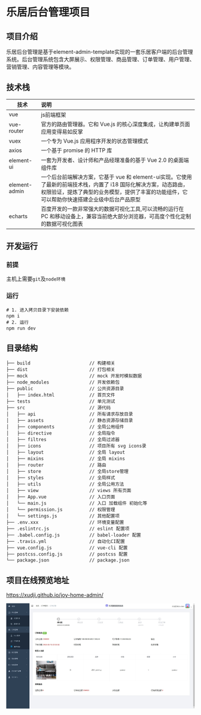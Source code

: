 # 乐居后台管理项目

## 项目介绍
​		乐居后台管理是基于element-admin-template实现的一套乐居客户端的后台管理系统。后台管理系统包含大屏展示、权限管理、商品管理、订单管理、用户管理、营销管理、内容管理等模块。

## 技术栈

| 技术          | 说明                                                         |
| ------------- | :----------------------------------------------------------- |
| vue           | js前端框架                                                   |
| vue-router    | 官方的路由管理器。它和 Vue.js 的核心深度集成，让构建单页面应用变得易如反掌 |
| vuex          | 一个专为 Vue.js 应用程序开发的状态管理模式                   |
| axios         | 一个基于 promise 的 HTTP 库                                  |
| element-ui    | 一套为开发者、设计师和产品经理准备的基于 Vue 2.0 的桌面端组件库 |
| element-admin | 一个后台前端解决方案，它基于 vue 和 element-ui实现。它使用了最新的前端技术栈，内置了 i18 国际化解决方案，动态路由，权限验证，提炼了典型的业务模型，提供了丰富的功能组件，它可以帮助你快速搭建企业级中后台产品原型 |
| echarts       | 百度开发的一款非常强大的数据可视化工具,可以流畅的运行在 PC 和移动设备上，兼容当前绝大部分浏览器，可高度个性化定制的数据可视化图表 |

  ## 开发运行

  ###  前提

主机上需要`git`及`node环境`

### 运行

  ```shell
# 1. 进入拷贝目录下安装依赖
npm i 
# 2. 运行
npm run dev
  ```


##  目录结构

```
├── build                      // 构建相关  
├── dist                       // 打包相关
├── mock                       // mock 开发时模拟数据
├── node_modules               // 开发依赖包
├── public                     // 公共资源目录
│   ├── index.html             // 首页文件
├── tests                      // 单元测试
├── src                        // 源代码
│   ├── api                    // 所有请求存放目录
│   ├── assets                 // 静态资源存储目录
│   ├── components             // 全局公用组件
│   ├── directive              // 全局指令
│   ├── filtres                // 全局过滤器
│   ├── icons                  // 项目所有 svg icons录
│   ├── layout                 // 全局 layout
│   ├── mixins                 // 全局 mixins
│   ├── router                 // 路由
│   ├── store                  // 全局store管理
│   ├── styles                 // 全局样式
│   ├── utils                  // 全局公用方法
│   ├── view                   // views 所有页面
│   ├── App.vue                // 入口页面
│   └── main.js                // 入口 加载组件 初始化等
│   └── permission.js          // 权限管理
│   └── settings.js            // 其他配置项
├── .env.xxx                   // 环境变量配置
├── .eslintrc.js               // eslint 配置项
├── .babel.config.js           // babel-loader 配置
├── .travis.yml                // 自动化CI配置
├── vue.config.js              // vue-cli 配置
├── postcss.config.js          // postcss 配置
└── package.json               // package.json
```

## 项目在线预览地址

 https://xudji.github.io/joy-home-admin/



![Image text](https://github.com/xudji/Background-management-system-of-furniture-mall/blob/main/tests/images/%E8%AE%A2%E5%8D%95%E8%AF%A6%E6%83%85.jpg)     
